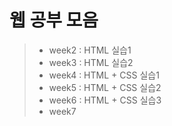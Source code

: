 웹 공부 모음 
============

>- week2 : HTML 실습1
>- week3 : HTML 실습2
>- week4 : HTML + CSS 실습1
>- week5 : HTML + CSS 실습2
>- week6 : HTML + CSS 실습3
>- week7

